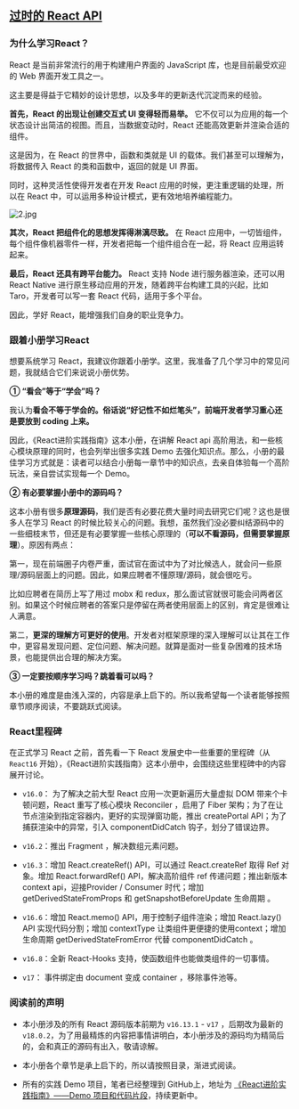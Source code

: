 ## [过时的 React API](https://zh-hans.react.dev/reference/react/legacy)


### 为什么学习React？
React 是当前非常流行的用于构建用户界面的 JavaScript 库，也是目前最受欢迎的 Web 界面开发工具之一。

这主要是得益于它精妙的设计思想，以及多年的更新迭代沉淀而来的经验。

**首先，React 的出现让创建交互式 UI 变得轻而易举。** 它不仅可以为应用的每一个状态设计出简洁的视图。而且，当数据变动时，React 还能高效更新并渲染合适的组件。

这是因为，在 React 的世界中，函数和类就是 UI 的载体。我们甚至可以理解为，将数据传入 React 的类和函数中，返回的就是 UI 界面。

同时，这种灵活性使得开发者在开发 React 应用的时候，更注重逻辑的处理，所以在 React 中，可以运用多种设计模式，更有效地培养编程能力。

![2.jpg](https://p3-juejin.byteimg.com/tos-cn-i-k3u1fbpfcp/a4254514da774134aee6cf17d09fcc23~tplv-k3u1fbpfcp-jj-mark:3024:0:0:0:q75.awebp)

**其次，React 把组件化的思想发挥得淋漓尽致。** 在 React 应用中，一切皆组件，每个组件像机器零件一样，开发者把每一个组件组合在一起，将 React 应用运转起来。

**最后，React 还具有跨平台能力。** React 支持 Node 进行服务器渲染，还可以用 React Native 进行原生移动应用的开发，随着跨平台构建工具的兴起，比如 Taro，开发者可以写一套 React 代码，适用于多个平台。

因此，学好 React，能增强我们自身的职业竞争力。

### 跟着小册学习React
想要系统学习 React，我建议你跟着小册学。这里，我准备了几个学习中的常见问题，我就结合它们来说说小册优势。

**① “看会”等于“学会”吗？**

我认为**看会不等于学会的。俗话说“好记性不如烂笔头”，前端开发者学习重心还是要放到 coding 上来。**

因此，《React进阶实践指南》这本小册，在讲解 React api 高阶用法，和一些核心模块原理的同时，也会列举出很多实践 Demo 去强化知识点。那么，小册的最佳学习方式就是：读者可以结合小册每一章节中的知识点，去亲自体验每一个高阶玩法，亲自尝试实现每一个 Demo。

**② 有必要掌握小册中的源码吗？**

这本小册有很多**原理源码**，我们是否有必要花费大量时间去研究它们呢？这也是很多人在学习 React 的时候比较关心的问题。我想，虽然我们没必要纠结源码中的一些细枝末节，但还是有必要掌握一些核心原理的（**可以不看源码，但需要掌握原理**）。原因有两点：

第一，现在前端圈子内卷严重，面试官在面试中为了对比候选人，就会问一些原理/源码层面上的问题。因此，如果应聘者不懂原理/源码，就会很吃亏。

比如应聘者在简历上写了用过 mobx 和 redux，那么面试官就很可能会问两者区别。如果这个时候应聘者的答案只是停留在两者使用层面上的区别，肯定是很难让人满意。

第二，**更深的理解方可更好的使用**。开发者对框架原理的深入理解可以让其在工作中，更容易发现问题、定位问题、解决问题。就算是面对一些复杂困难的技术场景，也能提供出合理的解决方案。

**③ 一定要按顺序学习吗？跳着看可以吗？**

本小册的难度是由浅入深的，内容是承上启下的。所以我希望每一个读者能够按照章节顺序阅读，不要跳跃式阅读。

### React里程碑
在正式学习 React 之前，首先看一下 React 发展史中一些重要的里程碑（从 `React16` 开始），《React进阶实践指南》这本小册中，会围绕这些里程碑中的内容展开讨论。

- `v16.0`： 为了解决之前大型 React 应用一次更新遍历大量虚拟 DOM 带来个卡顿问题，React 重写了核心模块 Reconciler ，启用了 Fiber 架构；为了在让节点渲染到指定容器内，更好的实现弹窗功能，推出 createPortal API；为了捕获渲染中的异常，引入 componentDidCatch 钩子，划分了错误边界。

- `v16.2`：推出 Fragment ，解决数组元素问题。

- `v16.3`：增加 React.createRef() API，可以通过 React.createRef 取得 Ref 对象。增加 React.forwardRef() API，解决高阶组件 ref 传递问题；推出新版本 context api，迎接Provider / Consumer 时代；增加 getDerivedStateFromProps 和 getSnapshotBeforeUpdate 生命周期 。

- `v16.6`：增加 React.memo() API，用于控制子组件渲染；增加 React.lazy() API 实现代码分割；增加 contextType 让类组件更便捷的使用context；增加生命周期 getDerivedStateFromError 代替 componentDidCatch 。

- `v16.8`：全新 React-Hooks 支持，使函数组件也能做类组件的一切事情。

- `v17`： 事件绑定由 document 变成 container ，移除事件池等。

### 阅读前的声明
- 本小册涉及的所有 React 源码版本前期为 `v16.13.1` - `v17` ，后期改为最新的 `v18.0.2`，为了用最精炼的内容把事情讲明白，本小册涉及的源码均为精简后的，会和真正的源码有出入，敬请谅解。

- 本小册各个章节是承上启下的，所以请按照目录，渐进式阅读。

- 所有的实践 Demo 项目，笔者已经整理到 GitHub上，地址为 [《React进阶实践指南》——Demo 项目和代码片段](https://github.com/GoodLuckAlien/React-Advanced-Guide-Pro)，持续更新中。